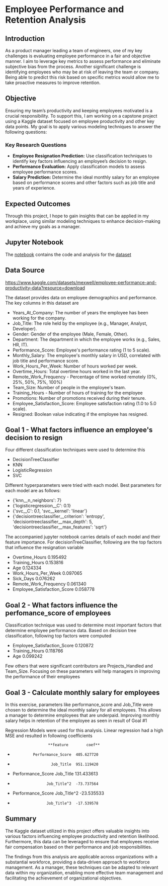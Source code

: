 # Employee Performance and Retention Analysis  

## Introduction  
As a product manager leading a team of engineers, one of my key challenges is evaluating employee performance in a fair and objective manner. I aim to leverage key metrics to assess performance and eliminate subjective bias from the process. Another significant challenge is identifying employees who may be at risk of leaving the team or company. Being able to predict this risk based on specific metrics would allow me to take proactive measures to improve retention.  

## Objective  
Ensuring my team’s productivity and keeping employees motivated is a crucial responsibility. To support this, I am working on a capstone project using a Kaggle dataset focused on employee productivity and other key data points. My goal is to apply various modeling techniques to answer the following questions:  

### Key Research Questions  
- **Employee Resignation Prediction:** Use classification techniques to identify key factors influencing an employee’s decision to resign.  
- **Performance Evaluation:** Apply classification models to assess employee performance scores.  
- **Salary Prediction:** Determine the ideal monthly salary for an employee based on performance scores and other factors such as job title and years of experience.  

## Expected Outcomes  
Through this project, I hope to gain insights that can be applied in my workplace, using similar modeling techniques to enhance decision-making and achieve my goals as a manager.  

## Jupyter Notebook
The [notebook](employee.ipynb) contains the code and analysis for the [dataset](data/employee.csv)

## Data Source
https://www.kaggle.com/datasets/mexwell/employee-performance-and-productivity-data?resource=download

The dataset provides data on employee demographics and performance. The key columns in this dataset are
- Years_At_Company: The number of years the employee has been working for the company.
- Job_Title: The role held by the employee (e.g., Manager, Analyst, Developer).
- Gender: Gender of the employee (Male, Female, Other).
- Department: The department in which the employee works (e.g., Sales, HR, IT).
- Performance_Score: Employee's performance rating (1 to 5 scale).
- Monthly_Salary: The employee's monthly salary in USD, correlated with job title and performance score.
- Work_Hours_Per_Week: Number of hours worked per week.
- Overtime_Hours: Total overtime hours worked in the last year.
- Remote_Work_Frequency - Percentage of time worked remotely (0%, 25%, 50%, 75%, 100%)
- Team_Size: Number of people in the employee's team.
- Training_Hours - Number of hours of training for the employee
- Promotions: Number of promotions received during their tenure.
- Employee_Satisfaction_Score: Employee satisfaction rating (1.0 to 5.0 scale).
- Resigned: Boolean value indicating if the employee has resigned.


## Goal 1 - What factors influence an employee's decision to resign

Four different classification techniques were used to determine this
- DecisionTreeClassifier
- KNN
- LogisticRegression
- SVC

Different hyperparameters were tried with each model. Best parameters for each model are as follows:
- {'knn__n_neighbors': 7}
- {'logisticregression__C': 0.1}
- {'svc__C': 0.1, 'svc__kernel': 'linear'}
- {'decisiontreeclassifier__criterion': 'entropy', 'decisiontreeclassifier__max_depth': 5, 'decisiontreeclassifier__max_features': 'sqrt'}

The accompanied jupyter notebook carries details of each model and their feature importance. For decisionTreeClassifier, following are the top factors that influence the resignation variable
- Overtime_Hours    0.195492
- Training_Hours    0.153816
- Age    0.124334
- Work_Hours_Per_Week    0.097065
- Sick_Days    0.076262
- Remote_Work_Frequency    0.061340
- Employee_Satisfaction_Score    0.058778

## Goal 2 - What factors influence the perfomance_score of employees

Classification technique was used to determine most important factors that determine employee performance data. Based on decision tree classification, following top factors were computed
- Employee_Satisfaction_Score    0.120872
- Training_Hours    0.118766
- Age    0.099242

Few others that were significant contributors are Projects_Handled and Team_Size. Focusing on these parameters will help managers in improving the performance of their employees


## Goal 3 - Calculate monthly salary for employees
In this exercise, parameters like performance_score and Job_Title were chosen to determine the ideal monthly salary for all employees. This allows a manager to determine employees that are underpaid. Improving monthly salary helps in retention of the employee as seen in result of Goal #1

Regression Models were used for this analysis. Linear regression had a high MSE and resulted in following coefficients

                       **feature        coef**
-              Performance_Score  405.627720
-                      Job_Title  951.119420
-    Performance_Score Job_Title  131.433613
-                    Job_Title^2  -73.737564
-  Performance_Score Job_Title^2  -23.535533
-                    Job_Title^3  -17.539578

## Summary

The Kaggle dataset utilized in this project offers valuable insights into various factors influencing employee productivity and retention likelihood. Furthermore, this data can be leveraged to ensure that employees receive fair compensation based on their performance and job responsibilities.  

The findings from this analysis are applicable across organizations with a substantial workforce, providing a data-driven approach to workforce management. As a manager, these techniques can be adapted to relevant data within my organization, enabling more effective team management and facilitating the achievement of organizational objectives.  

